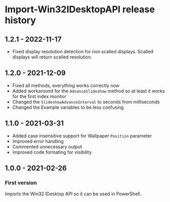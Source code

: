 # Import-Win32IDesktopAPI release history

## 1.2.1 - 2022-11-17

* Fixed display resolution detection for non scalled displays. Scalled displays will return scalled resolution.

## 1.2.0 - 2021-12-09

* Fixed all methods, everything works correctly now
* Added workaround for the `AdvanceSlideshow` method so at least it works for the first index monitor
* Changed the `SlideshowAdvanceInterval` to seconds from milliseconds
* Changed the Example variables to be less confusing

## 1.1.0 - 2021-03-31

* Added case insensitive support for Wallpaper `Position` parameter
* Improved error handling
* Commented unnecessary output
* Improved code formating for visibility

## 1.0.0 - 2021-02-26

### First version

Imports the Win32 IDesktop API so it can be used in PowerShell.
